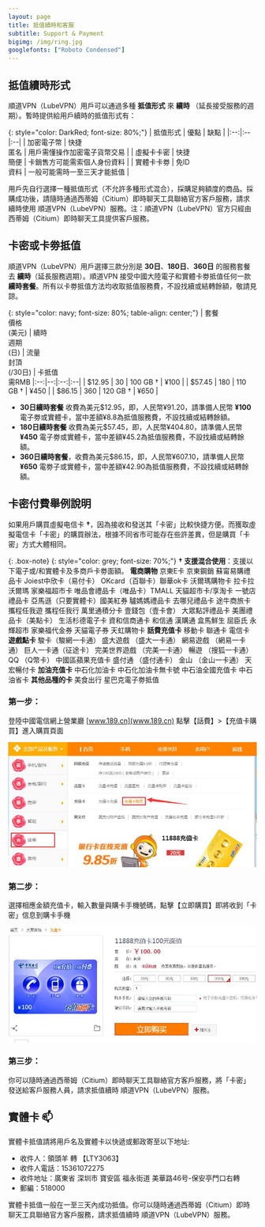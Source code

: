 ```yaml
---
layout: page
title: 抵值續時和客服
subtitle: Support & Payment
bigimg: /img/ring.jpg
googlefonts: ["Roboto Condensed"]
---
```


## 抵值續時形式

順道VPN（LubeVPN）用戶可以通過多種 __抵值形式__ 來 __續時__ （延長接受服務的週期）。暫時提供給用戶續時的抵值形式有：

{: style="color: DarkRed; font-size: 80%;"}
| 抵值形式 | 優點 | 缺點 |
|:--:|:--|:--|
| 加密電子幣 | 快捷<br>匿名 | 用戶需懂操作加密電子貨幣交易 |
| 虛擬卡卡密 | 快捷<br>簡便 | 卡銷售方可能需索個人身份資料 |
| 實體卡卡劵 | 免ID<br>資料 | 一般可能需時一至三天才能抵值 |

用戶先自行選擇一種抵值形式（不允許多種形式混合），採購足夠額度的商品。採購成功後，請隨時通過西蒂姆（Citium）即時聊天工具聯絡官方客戶服務，請求續時使用 順道VPN（LubeVPN）服務。注：順道VPN（LubeVPN）官方只經由西蒂姆（Citium）即時聊天工具提供客戶服務。

## 卡密或卡劵抵值

順道VPN（LubeVPN）用戶選擇三款分別是 __30日__、__180日__、__360日__ 的服務套餐去 __續時__（延長服務週期）。順道VPN 接受中國大陸電子和實體卡劵抵值任何一款 __續時套餐__。所有以卡劵抵值方法均收取抵值服務費，不設找續或結轉餘額，敬請見諒。

{: style="color: navy; font-size: 80%; table-align: center;"}
| 套餐<br>價格<br>(美元) | 續時<br>週期<br>(日)  | 流量<br>封頂<br>(/30日) | 卡抵值<br>需RMB
|:--:|--:|:--:|:--|
| $12.95 | 30 | 100 GB † | ¥100 |
| $57.45 | 180 | 110 GB † | ¥450 |
| $86.15 | 360 | 120 GB † | ¥650 |

- __30日續時套餐__ 收費為美元$12.95，即，人民幣¥91.20，請準備人民幣 __¥100__ 電子劵或實體卡，當中差額¥8.8為抵值服務費，不設找續或結轉餘額。
- __180日續時套餐__ 收費為美元$57.45，即，人民幣¥404.80，請準備人民幣 __¥450__ 電子劵或實體卡，當中差額¥45.2為抵值服務費，不設找續或結轉餘額。
- __360日續時套餐__，收費為美元$86.15，即，人民幣¥607.10，請準備人民幣 __¥650__ 電劵子或實體卡，當中差額¥42.90為抵值服務費，不設找續或結轉餘額。

## 卡密付費舉例說明

如果用戶購買虛擬电信卡 **†**，因為接收和發送其「卡密」比較快捷方便。而獲取虛擬電信卡「卡密」的購買辦法，根據不同省市可能存在些許差異，但是購買「卡密」方式大體相同。

{: .box-note}
{: style="color: grey; font-size: 70%;"}
**† 支援混合使用**：支援以下電子或/和實體卡及多商戶卡劵面額。
__電商購物__ 京東E卡 京東鋼銷 蘇甯易購禮品卡 Joiest中欣卡（易付卡） OKcard（百聯卡）聯華ok卡 沃爾瑪購物卡 拉卡拉沃爾瑪 家樂福超市卡 唯品會禮品卡（唯品卡）TMALL 天貓超市卡/享淘卡 一號店禮品卡 亞馬遜（只要實體卡）國美紅券 驢媽媽禮品卡 去哪兒禮品卡 途牛商旅卡 攜程任我遊 攜程任我行 萬里通積分卡 壹錢包（壹卡會） 大眾點評禮品卡 美團禮品卡（美點卡） 生活杉德電子卡 資和信商通卡 和信通 漢購通 盒馬鮮生 屈臣氏 永輝超市 家樂福代金券 天貓電子券 天虹購物卡
__話費充值卡__
移動卡 聯通卡 電信卡
__遊戲點卡__
駿卡（駿網一卡通） 盛大遊戲 （盛大一卡通） 網易遊戲 （網易一卡通） 巨人一卡通（征途卡） 完美世界遊戲 （完美一卡通） 暢遊 （搜狐一卡通） QQ （Q幣卡） 中國區蘋果充值卡 盛付通 （盛付通卡） 金山 （金山一卡通） 天宏暢付卡
__加油充值卡__
中石化加油卡 中石化加油卡無卡號 中石油全國充值卡 中石油省卡
__其他品種的卡__
美食出行 星巴克電子劵抵值

### 第一步：

登陸中國電信網上營業廳 [www.189.cn](www.189.cn) 點擊【話費】>【充值卡購買】進入購買頁面

![中國電信網上營業廳](/img/dianxin_01.jpg)

### 第二步：

選擇相應金額充值卡，輸入數量與購卡手機號碼，點擊【立即購買】即將收到「卡密」信息到購卡手機

![中國電信網上營業廳](/img/dianxin_02.jpg)

### 第三步：

你可以隨時通過西蒂姆（Citium）即時聊天工具聯絡官方客戶服務，將「卡密」發送給客戶服務人員，請求抵值續時 順道VPN（LubeVPN）服務。


## 實體卡 :mailbox:

實體卡抵值請將用戶名及實體卡以快遞或郵政寄至以下地址:

- 收件人：領頭羊 轉 【LTY3063】
- 收件人電話：15361072275
- 收件地址：廣東省 深圳市 寶安區 福永街道 美華路46号-保安亭門口右轉
- 郵編：518000

實體卡抵值一般在一至三天內成功抵值。你可以隨時通過西蒂姆（Citium）即時聊天工具聯絡官方客戶服務，請求抵值續時 順道VPN（LubeVPN）服務。
